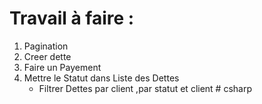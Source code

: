 # Travail à faire : 
1. Pagination
2. Creer dette 
3. Faire un Payement
4. Mettre le Statut dans Liste des Dettes
    - Filtrer Dettes par client ,par statut et  client
#   c s h a r p  
 